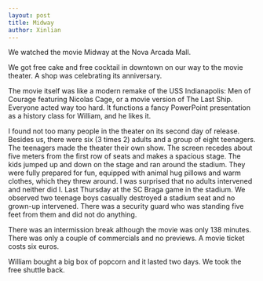 ```yaml
---
layout: post
title: Midway
author: Xinlian
---
```


We watched the movie Midway at the Nova Arcada Mall.

We got free cake and free cocktail in downtown on our way to the movie theater.  A shop was celebrating its anniversary.

The movie itself was like a modern remake of the USS Indianapolis: Men of Courage featuring Nicolas Cage, or a movie version of The Last Ship.  Everyone acted way too hard.  It functions a fancy PowerPoint presentation as a history class for William, and he likes it.

I found not too many people in the theater on its second day of release.  Besides us, there were six (3 times 2) adults and a group of eight teenagers.  The teenagers made the theater their own show.  The screen recedes about five meters from the first row of seats and makes a spacious stage.  The kids jumped up and down on the stage and ran around the stadium.  They were fully prepared for fun, equipped with animal hug pillows and warm clothes, which they threw around.  I was surprised that no adults intervened and neither did I.  Last Thursday at the SC Braga game in the stadium.  We observed two teenage boys casually destroyed a stadium seat and no grown-up intervened.  There was a security guard who was standing five feet from them and did not do anything.

There was an intermission break although the movie was only 138 minutes.  There was only a couple of commercials and no previews.  A movie ticket costs six euros.

William bought a big box of popcorn and it lasted two days.  We took the free shuttle back.
